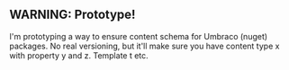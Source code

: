## WARNING: Prototype!

I'm prototyping a way to ensure content schema for Umbraco (nuget) packages. No real versioning,
but it'll make sure you have content type x with property y and z. Template t etc.

